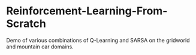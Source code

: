 # Reinforcement-Learning-From-Scratch
Demo of various combinations of Q-Learning and SARSA on the gridworld and
mountain car domains.
